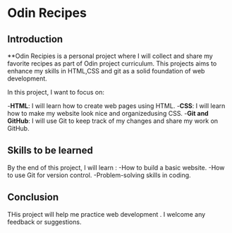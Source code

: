 # Odin Recipes

## Introduction

**Odin Recipies is a personal project where I will collect  and share my favorite recipes as part of Odin project curriculum. This projects aims to enhance my skills in HTML,CSS and git as a solid foundation of web development.

In this project, I want to focus on:

-**HTML**: I will learn how to create web pages using HTML.
-**CSS**: I will learn how to make my website look nice and organizedusing CSS.
-**Git and GitHub**: I will use Git to keep track of my changes and share my work on GitHub.

## Skills to be learned
By the end of this project, I will learn :
-How to build a basic website.
-How to use Git for version control.
-Problem-solving skills in coding.

## Conclusion

THis project will help me practice web development . I welcome any feedback or suggestions.
